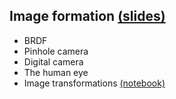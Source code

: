 ## **Image formation** [(slides)](/pages/c_05_image_formation/slides/)

- BRDF
- Pinhole camera
- Digital camera
- The human eye
- Image transformations [(notebook)](/pages/c_05_image_formation/image_transformation_nb/)